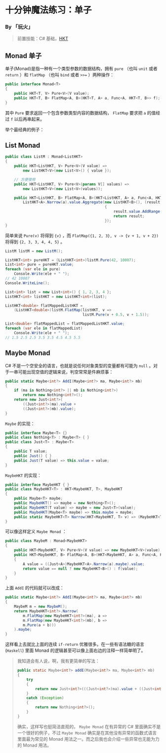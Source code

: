 # 十分钟魔法练习：单子

### By 「玩火」

> 前置技能：C# 基础，[HKT](HKT.md)

## Monad 单子

单子(Monad)是指一种有一个类型参数的数据结构，拥有 `pure` （也叫 `unit` 或者 `return` ）和 `flatMap` （也叫 `bind` 或者 `>>=` ）两种操作：

```csharp
public interface Monad<T>
{
    public HKT<T, V> Pure<V>(V value);
    public HKT<T, B> FlatMap<A, B>(HKT<T, A> a, Func<A, HKT<T, B>> f);
}
```

其中 `Pure` 要求返回一个包含参数类型内容的数据结构， `FlatMap` 要求把 `a` 的值经过 `f` 以后再串起来。

举个最经典的例子：

## List Monad

```csharp
public class ListM : Monad<ListHKT>
{
    public HKT<ListHKT, V> Pure<V>(V value) =>
        new ListHKT<V>(new List<V>() { value });

    // 方便使用 
    public HKT<ListHKT, V> Pure<V>(params V[] values) =>
        new ListHKT<V>(new List<V>(values));

    public HKT<ListHKT, B> FlatMap<A, B>(HKT<ListHKT, A> a, Func<A, HKT<ListHKT, B>> f) => 
        ListHKT<A>.Narrow(a).value.Aggregate(new ListHKT<B>(), (result, ele) =>
                                             {
                                                 result.value.AddRange(ListHKT<B>.Narrow(f(ele)).value);
                                                 return result;
                                             });
}
```

简单来说 `Pure(v)` 将得到 `{v}` ，而 `FlatMap({1, 2, 3}, v -> {v + 1, v + 2})` 将得到 `{2, 3, 3, 4, 4, 5}` 。

```csharp
ListM listM = new ListM();

ListHKT<int> pureHKT = (ListHKT<int>)listM.Pure(42, 10007);
List<int> pure = pureHKT.value;
foreach (var ele in pure)
    Console.Write(ele + " ");
// 42 10007
Console.WriteLine();

List<int> list = new List<int>() { 1, 2, 3, 4 };
ListHKT<int> listHKT = new ListHKT<int>(list);

ListHKT<double> flatMappedListHKT = 
    (ListHKT<double>)listM.FlatMap(listHKT, v => 
                                   listM.Pure(v + 0.5, v + 1.5));

List<double> flatMappedList = flatMappedListHKT.value;
foreach (var ele in flatMappedList)
    Console.Write(ele + " ");
// 1.5 2.5 2.5 3.5 3.5 4.5 4.5 5.5
```

## Maybe Monad

C# 不是一个空安全的语言，也就是说任何对象类型的变量都有可能为 `null` 。对于一串可能出现空值的逻辑来说，判空常常是件麻烦事：

```csharp
public static Maybe<int?> AddI(Maybe<int?> ma, Maybe<int?> mb)
{
    if (ma is Nothing<int?> || mb is Nothing<int?>)
        return new Nothing<int?>();
    return new Just<int?>(
        ((Just<int?>)ma).value +
        ((Just<int?>)mb).value);
}
```

`Maybe` 的实现：

```csharp
public interface Maybe<T> {}
public class Nothing<T> : Maybe<T> { }
public class Just<T> : Maybe<T>
{
    public T value;
    public Just() { }
    public Just(T value) => this.value = value;
}
```

`MaybeHKT` 的实现：

```csharp
public interface MaybeHKT { }
public class MaybeHKT<T> : HKT<MaybeHKT, T>, MaybeHKT
{
    public Maybe<T> maybe;
    public MaybeHKT() => maybe = new Nothing<T>();
    public MaybeHKT(T value) => maybe = new Just<T>(value);
    public MaybeHKT(Maybe<T> maybe) => this.maybe = maybe;
    public static MaybeHKT<T> Narrow(HKT<MaybeHKT, T> v) => (MaybeHKT<T>)v;
}
```

可以像这样定义 `Maybe Monad` ：

```csharp
public class MaybeM : Monad<MaybeHKT>
{
    public HKT<MaybeHKT, V> Pure<V>(V value) => new MaybeHKT<V>(value);
    public HKT<MaybeHKT, B> FlatMap<A, B>(HKT<MaybeHKT, A> a, Func<A, HKT<MaybeHKT, B>> f)
    {
        A value = ((Just<A>)MaybeHKT<A>.Narrow(a).maybe).value;
        return value == null ? new MaybeHKT<B>() : f(value);
    }
}
```

上面 `AddI` 的代码就可以改成：

```csharp
public static Maybe<int?> AddI(Maybe<int?> ma, Maybe<int?> mb)
{
    MaybeM m = new MaybeM();
    return MaybeHKT<int?>.Narrow(
        m.FlatMap(new MaybeHKT<int?>(ma), a =>
        m.FlatMap(new MaybeHKT<int?>(mb), b =>
        m.Pure(a + b)))
    ).maybe;
}
```

这样看上去就比上面的连续 `if-return` 优雅很多。在一些有语法糖的语言 (`Haskell`) 里面 Monad 的逻辑甚至可以像上面右边的注释一样简单明了。

> 我知道会有人说，啊，我有更简单的写法：
>
> ```java
> public static Maybe<int?> addE(Maybe<int?> ma, Maybe<int?> mb)
> {
>     try
>     {
>         return new Just<int?>(((Just<int?>)ma).value + ((Just<int?>)mb).value);
>     }
>     catch (Exception)
>     {
>         return new Nothing<int?>();
>     }
> }
> ```
>
> 确实，这样写也挺简洁直观的， `Maybe Monad` 在有异常的 C# 里面确实不是一个很好的例子，不过 `Maybe Monad` 确实是在其他没有异常的函数式语言里面最为常见的 Monad 用法之一。而之后我也会介绍一些异常也无能为力的 Monad 用法。

